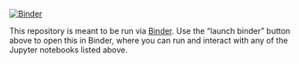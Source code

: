 [![Binder](https://mybinder.org/badge_logo.svg)](https://mybinder.org/v2/gh/wconley/Math120A-Binder/2023-04spring)

This repository is meant to be run via [Binder](https://mybinder.org/). Use the “launch binder” button above to open this in Binder, where you can run and interact with any of the Jupyter notebooks listed above. 

